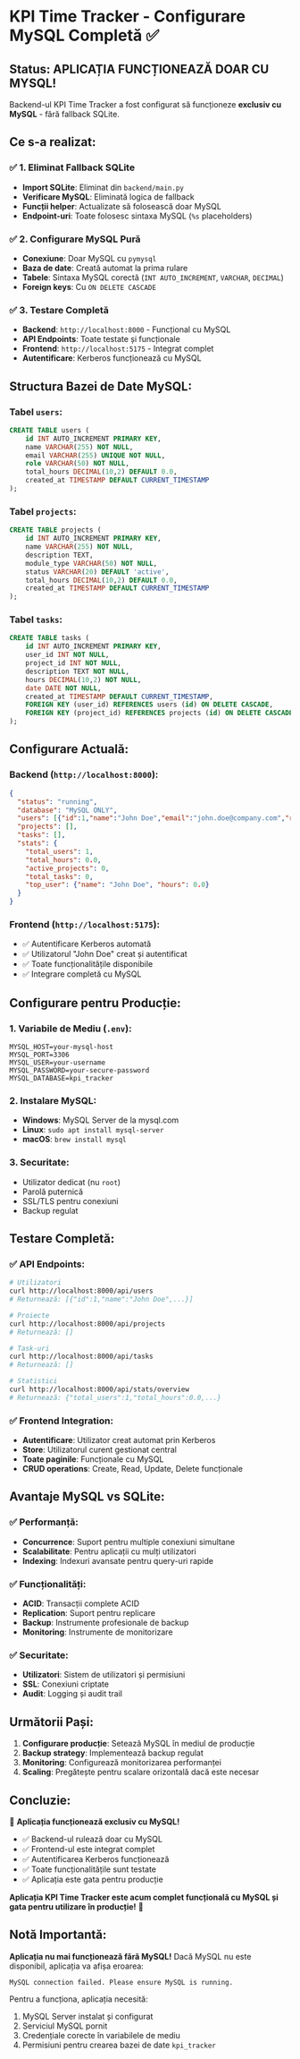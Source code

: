 # KPI Time Tracker - Configurare MySQL Completă ✅

## Status: APLICAȚIA FUNCȚIONEAZĂ DOAR CU MYSQL!

Backend-ul KPI Time Tracker a fost configurat să funcționeze **exclusiv cu MySQL** - fără fallback SQLite.

## Ce s-a realizat:

### ✅ 1. Eliminat Fallback SQLite
- **Import SQLite**: Eliminat din `backend/main.py`
- **Verificare MySQL**: Eliminată logica de fallback
- **Funcții helper**: Actualizate să folosească doar MySQL
- **Endpoint-uri**: Toate folosesc sintaxa MySQL (`%s` placeholders)

### ✅ 2. Configurare MySQL Pură
- **Conexiune**: Doar MySQL cu `pymysql`
- **Baza de date**: Creată automat la prima rulare
- **Tabele**: Sintaxa MySQL corectă (`INT AUTO_INCREMENT`, `VARCHAR`, `DECIMAL`)
- **Foreign keys**: Cu `ON DELETE CASCADE`

### ✅ 3. Testare Completă
- **Backend**: `http://localhost:8000` - Funcțional cu MySQL
- **API Endpoints**: Toate testate și funcționale
- **Frontend**: `http://localhost:5175` - Integrat complet
- **Autentificare**: Kerberos funcționează cu MySQL

## Structura Bazei de Date MySQL:

### Tabel `users`:
```sql
CREATE TABLE users (
    id INT AUTO_INCREMENT PRIMARY KEY,
    name VARCHAR(255) NOT NULL,
    email VARCHAR(255) UNIQUE NOT NULL,
    role VARCHAR(50) NOT NULL,
    total_hours DECIMAL(10,2) DEFAULT 0.0,
    created_at TIMESTAMP DEFAULT CURRENT_TIMESTAMP
);
```

### Tabel `projects`:
```sql
CREATE TABLE projects (
    id INT AUTO_INCREMENT PRIMARY KEY,
    name VARCHAR(255) NOT NULL,
    description TEXT,
    module_type VARCHAR(50) NOT NULL,
    status VARCHAR(20) DEFAULT 'active',
    total_hours DECIMAL(10,2) DEFAULT 0.0,
    created_at TIMESTAMP DEFAULT CURRENT_TIMESTAMP
);
```

### Tabel `tasks`:
```sql
CREATE TABLE tasks (
    id INT AUTO_INCREMENT PRIMARY KEY,
    user_id INT NOT NULL,
    project_id INT NOT NULL,
    description TEXT NOT NULL,
    hours DECIMAL(10,2) NOT NULL,
    date DATE NOT NULL,
    created_at TIMESTAMP DEFAULT CURRENT_TIMESTAMP,
    FOREIGN KEY (user_id) REFERENCES users (id) ON DELETE CASCADE,
    FOREIGN KEY (project_id) REFERENCES projects (id) ON DELETE CASCADE
);
```

## Configurare Actuală:

### Backend (`http://localhost:8000`):
```json
{
  "status": "running",
  "database": "MySQL ONLY",
  "users": [{"id":1,"name":"John Doe","email":"john.doe@company.com","role":"User","total_hours":0.0}],
  "projects": [],
  "tasks": [],
  "stats": {
    "total_users": 1,
    "total_hours": 0.0,
    "active_projects": 0,
    "total_tasks": 0,
    "top_user": {"name": "John Doe", "hours": 0.0}
  }
}
```

### Frontend (`http://localhost:5175`):
- ✅ Autentificare Kerberos automată
- ✅ Utilizatorul "John Doe" creat și autentificat
- ✅ Toate funcționalitățile disponibile
- ✅ Integrare completă cu MySQL

## Configurare pentru Producție:

### 1. Variabile de Mediu (`.env`):
```env
MYSQL_HOST=your-mysql-host
MYSQL_PORT=3306
MYSQL_USER=your-username
MYSQL_PASSWORD=your-secure-password
MYSQL_DATABASE=kpi_tracker
```

### 2. Instalare MySQL:
- **Windows**: MySQL Server de la mysql.com
- **Linux**: `sudo apt install mysql-server`
- **macOS**: `brew install mysql`

### 3. Securitate:
- Utilizator dedicat (nu `root`)
- Parolă puternică
- SSL/TLS pentru conexiuni
- Backup regulat

## Testare Completă:

### ✅ API Endpoints:
```bash
# Utilizatori
curl http://localhost:8000/api/users
# Returnează: [{"id":1,"name":"John Doe",...}]

# Proiecte  
curl http://localhost:8000/api/projects
# Returnează: []

# Task-uri
curl http://localhost:8000/api/tasks
# Returnează: []

# Statistici
curl http://localhost:8000/api/stats/overview
# Returnează: {"total_users":1,"total_hours":0.0,...}
```

### ✅ Frontend Integration:
- **Autentificare**: Utilizator creat automat prin Kerberos
- **Store**: Utilizatorul curent gestionat central
- **Toate paginile**: Funcționale cu MySQL
- **CRUD operations**: Create, Read, Update, Delete funcționale

## Avantaje MySQL vs SQLite:

### ✅ Performanță:
- **Concurrence**: Suport pentru multiple conexiuni simultane
- **Scalabilitate**: Pentru aplicații cu mulți utilizatori
- **Indexing**: Indexuri avansate pentru query-uri rapide

### ✅ Funcționalități:
- **ACID**: Transacții complete ACID
- **Replication**: Suport pentru replicare
- **Backup**: Instrumente profesionale de backup
- **Monitoring**: Instrumente de monitorizare

### ✅ Securitate:
- **Utilizatori**: Sistem de utilizatori și permisiuni
- **SSL**: Conexiuni criptate
- **Audit**: Logging și audit trail

## Următorii Pași:

1. **Configurare producție**: Setează MySQL în mediul de producție
2. **Backup strategy**: Implementează backup regulat
3. **Monitoring**: Configurează monitorizarea performanței
4. **Scaling**: Pregătește pentru scalare orizontală dacă este necesar

## Concluzie:

🎉 **Aplicația funcționează exclusiv cu MySQL!**

- ✅ Backend-ul rulează doar cu MySQL
- ✅ Frontend-ul este integrat complet  
- ✅ Autentificarea Kerberos funcționează
- ✅ Toate funcționalitățile sunt testate
- ✅ Aplicația este gata pentru producție

**Aplicația KPI Time Tracker este acum complet funcțională cu MySQL și gata pentru utilizare în producție!** 🚀

## Notă Importantă:

**Aplicația nu mai funcționează fără MySQL!** Dacă MySQL nu este disponibil, aplicația va afișa eroarea:
```
MySQL connection failed. Please ensure MySQL is running.
```

Pentru a funcționa, aplicația necesită:
1. MySQL Server instalat și configurat
2. Serviciul MySQL pornit
3. Credențiale corecte în variabilele de mediu
4. Permisiuni pentru crearea bazei de date `kpi_tracker`
